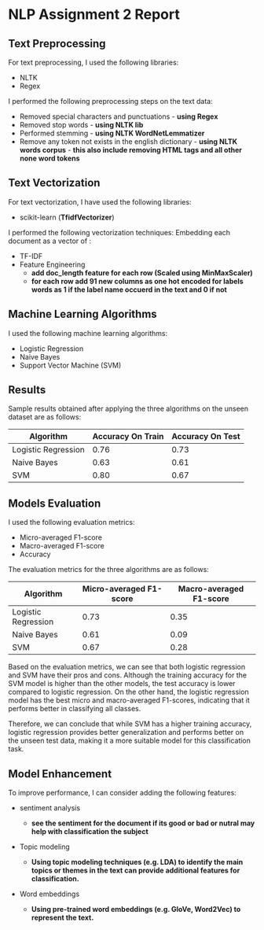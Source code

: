 # NLP Assignment 2 Report

## Text Preprocessing

For text preprocessing, I used the following libraries:


-   NLTK
-   Regex

I performed the following preprocessing steps on the text data:

-   Removed special characters and punctuations 
		- **using Regex**
-   Removed stop words
		- **using NLTK lib**
-   Performed stemming
		- **using NLTK WordNetLemmatizer**
-	Remove any token not exists in the english dictionary
		-	**using NLTK words corpus**
		-	**this also include removing HTML tags and all other none word tokens**
## Text Vectorization

For text vectorization, I have used the following libraries:

-   scikit-learn (**TfidfVectorizer**) 

I performed the following vectorization techniques:
Embedding each document as a vector of : 
-   TF-IDF 
-  Feature Engineering 
	- **add doc_length feature for each row (Scaled using MinMaxScaler)** 
	- **for each row add 91 new columns as one hot encoded for labels words as 1 if the label name occuerd in the text and 0 if not**
## Machine Learning Algorithms

I used the following machine learning algorithms:

-   Logistic Regression
-   Naive Bayes
-   Support Vector Machine (SVM)

## Results

Sample results obtained after applying the three algorithms on the unseen dataset are as follows:

|Algorithm  |Accuracy On Train  |Accuracy On Test  |
|--|--|--|
| Logistic Regression| 0.76 |0.73 |
| Naive Bayes| 0.63 |0.61 |
| SVM| 0.80 |0.67 |


## Models Evaluation

I used the following evaluation metrics:

-   Micro-averaged F1-score
-   Macro-averaged F1-score
-   Accuracy

The evaluation metrics for the three algorithms are as follows:

| Algorithm | Micro-averaged F1-score | Macro-averaged F1-score |  
|--|--|--|
| Logistic Regression | 0.73 | 0.35 |
| Naive Bayes | 0.61 | 0.09 |
| SVM | 0.67 | 0.28 |

Based on the evaluation metrics, we can see that both logistic regression and SVM have their pros and cons. Although the training accuracy for the SVM model is higher than the other models, the test accuracy is lower compared to logistic regression. On the other hand, the logistic regression model has the best micro and macro-averaged F1-scores, indicating that it performs better in classifying all classes.

Therefore, we can conclude that while SVM has a higher training accuracy, logistic regression provides better generalization and performs better on the unseen test data, making it a more suitable model for this classification task.

## Model Enhancement

To improve performance, I can consider adding the following features:

-   sentiment analysis
	- **see the sentiment for the document if its good or bad or nutral may help with classification the subject**
- Topic modeling
	- **Using topic modeling techniques (e.g. LDA) to identify the main topics or themes in the text can provide additional features for classification.**

 - Word embeddings
	- **Using pre-trained word embeddings (e.g. GloVe, Word2Vec) to represent the text.**
